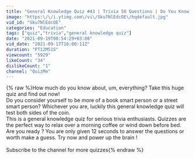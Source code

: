 ```yaml
---
title: "General Knowledge Quiz #43 | Trivia 50 Questions | Do You Know | Virtual Pub Quiz"
image: "https:\/\/i.ytimg.com\/vi\/Sku7NlEdcOE\/hqdefault.jpg"
vid_id: "Sku7NlEdcOE"
categories: "Education"
tags: ["quiz","trivia","general knowledge quiz"]
date: "2021-09-19T08:54:29+03:00"
vid_date: "2021-09-17T16:00:11Z"
duration: "PT12M51S"
viewcount: "5929"
likeCount: "34"
dislikeCount: "1"
channel: "QuizMe"
---
```

{% raw %}How much do you know about, um, everything? Take this huge quiz and find out now!<br />Do you consider yourself to be more of a book smart person or a street smart person? Whichever you are, luckily this general knowledge quiz will test both sides of the coin.<br />This is a general knowledge quiz for serious trivia enthusiasts.  Quizzes are the perfect way to relax over a morning coffee or wind down before bed.<br />Are you ready ? You are only given 12 seconds to answer the questions or worth make a guess. Try now and power up the brain !<br /><br />Subscribe to the channel for more quizzes{% endraw %}
